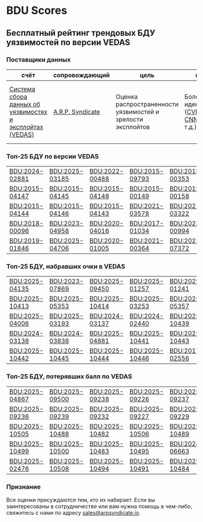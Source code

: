 
# BDU Scores
## Бесплатный рейтинг трендовых БДУ уязвимостей по версии VEDAS

### Поставщики данных
| счёт | cопровождающий | цель | покрытие | определение | частота |
| ----- | ---------- | ------- | -------- | ----------- | --------- |
| [Система сбора данных об уязвимостях и эксплойтах (VEDAS)](https://vedas.arpsyndicate.io) | [A.R.P. Syndicate](https://www.arpsyndicate.io) | Оценка распространенности уязвимостей и зрелости эксплойтов | Более 150 идентификаторов ([CVE](https://github.com/ARPSyndicate/cve-scores), [EUVD](https://github.com/ARPSyndicate/euvd-scores), [CNNVD](https://github.com/ARPSyndicate/cnnvd-scores), [BDU](https://github.com/ARPSyndicate/bdu-scores) и т.д.) | Аналитические данные с открытым исходным кодом (OSINT), полученные от [Exploit Observer](https://www.exploit.observer) | 12-16 часов |



<h3>Топ-25 БДУ по версии VEDAS</h3>

<table>
  <tr>
    <td><a href='https://vedas.arpsyndicate.io/?vuln=BDU:2024-02881'>BDU:2024-02881</a></td>
    <td><a href='https://vedas.arpsyndicate.io/?vuln=BDU:2025-03185'>BDU:2025-03185</a></td>
    <td><a href='https://vedas.arpsyndicate.io/?vuln=BDU:2022-00488'>BDU:2022-00488</a></td>
    <td><a href='https://vedas.arpsyndicate.io/?vuln=BDU:2015-09793'>BDU:2015-09793</a></td>
    <td><a href='https://vedas.arpsyndicate.io/?vuln=BDU:2015-00353'>BDU:2015-00353</a></td>
  </tr>
  <tr>
    <td><a href='https://vedas.arpsyndicate.io/?vuln=BDU:2015-04147'>BDU:2015-04147</a></td>
    <td><a href='https://vedas.arpsyndicate.io/?vuln=BDU:2015-04145'>BDU:2015-04145</a></td>
    <td><a href='https://vedas.arpsyndicate.io/?vuln=BDU:2015-04148'>BDU:2015-04148</a></td>
    <td><a href='https://vedas.arpsyndicate.io/?vuln=BDU:2015-00149'>BDU:2015-00149</a></td>
    <td><a href='https://vedas.arpsyndicate.io/?vuln=BDU:2015-00158'>BDU:2015-00158</a></td>
  </tr>
  <tr>
    <td><a href='https://vedas.arpsyndicate.io/?vuln=BDU:2015-04144'>BDU:2015-04144</a></td>
    <td><a href='https://vedas.arpsyndicate.io/?vuln=BDU:2015-04146'>BDU:2015-04146</a></td>
    <td><a href='https://vedas.arpsyndicate.io/?vuln=BDU:2015-04143'>BDU:2015-04143</a></td>
    <td><a href='https://vedas.arpsyndicate.io/?vuln=BDU:2021-03578'>BDU:2021-03578</a></td>
    <td><a href='https://vedas.arpsyndicate.io/?vuln=BDU:2021-03322'>BDU:2021-03322</a></td>
  </tr>
  <tr>
    <td><a href='https://vedas.arpsyndicate.io/?vuln=BDU:2018-00096'>BDU:2018-00096</a></td>
    <td><a href='https://vedas.arpsyndicate.io/?vuln=BDU:2023-04958'>BDU:2023-04958</a></td>
    <td><a href='https://vedas.arpsyndicate.io/?vuln=BDU:2020-04016'>BDU:2020-04016</a></td>
    <td><a href='https://vedas.arpsyndicate.io/?vuln=BDU:2017-01034'>BDU:2017-01034</a></td>
    <td><a href='https://vedas.arpsyndicate.io/?vuln=BDU:2023-00994'>BDU:2023-00994</a></td>
  </tr>
  <tr>
    <td><a href='https://vedas.arpsyndicate.io/?vuln=BDU:2019-01846'>BDU:2019-01846</a></td>
    <td><a href='https://vedas.arpsyndicate.io/?vuln=BDU:2025-04706'>BDU:2025-04706</a></td>
    <td><a href='https://vedas.arpsyndicate.io/?vuln=BDU:2020-01005'>BDU:2020-01005</a></td>
    <td><a href='https://vedas.arpsyndicate.io/?vuln=BDU:2021-00364'>BDU:2021-00364</a></td>
    <td><a href='https://vedas.arpsyndicate.io/?vuln=BDU:2023-07372'>BDU:2023-07372</a></td>
  </tr>
</table>


<h3>Топ-25 БДУ, набравших очки в VEDAS</h3>

<table>
  <tr>
    <td><a href='https://vedas.arpsyndicate.io/?vuln=BDU:2025-04135'>BDU:2025-04135</a></td>
    <td><a href='https://vedas.arpsyndicate.io/?vuln=BDU:2023-07869'>BDU:2023-07869</a></td>
    <td><a href='https://vedas.arpsyndicate.io/?vuln=BDU:2025-09450'>BDU:2025-09450</a></td>
    <td><a href='https://vedas.arpsyndicate.io/?vuln=BDU:2025-01257'>BDU:2025-01257</a></td>
    <td><a href='https://vedas.arpsyndicate.io/?vuln=BDU:2025-01241'>BDU:2025-01241</a></td>
  </tr>
  <tr>
    <td><a href='https://vedas.arpsyndicate.io/?vuln=BDU:2025-10413'>BDU:2025-10413</a></td>
    <td><a href='https://vedas.arpsyndicate.io/?vuln=BDU:2025-05353'>BDU:2025-05353</a></td>
    <td><a href='https://vedas.arpsyndicate.io/?vuln=BDU:2025-10414'>BDU:2025-10414</a></td>
    <td><a href='https://vedas.arpsyndicate.io/?vuln=BDU:2025-03253'>BDU:2025-03253</a></td>
    <td><a href='https://vedas.arpsyndicate.io/?vuln=BDU:2025-05357'>BDU:2025-05357</a></td>
  </tr>
  <tr>
    <td><a href='https://vedas.arpsyndicate.io/?vuln=BDU:2025-04006'>BDU:2025-04006</a></td>
    <td><a href='https://vedas.arpsyndicate.io/?vuln=BDU:2025-03193'>BDU:2025-03193</a></td>
    <td><a href='https://vedas.arpsyndicate.io/?vuln=BDU:2024-03137'>BDU:2024-03137</a></td>
    <td><a href='https://vedas.arpsyndicate.io/?vuln=BDU:2024-02440'>BDU:2024-02440</a></td>
    <td><a href='https://vedas.arpsyndicate.io/?vuln=BDU:2025-10439'>BDU:2025-10439</a></td>
  </tr>
  <tr>
    <td><a href='https://vedas.arpsyndicate.io/?vuln=BDU:2024-03138'>BDU:2024-03138</a></td>
    <td><a href='https://vedas.arpsyndicate.io/?vuln=BDU:2024-03838'>BDU:2024-03838</a></td>
    <td><a href='https://vedas.arpsyndicate.io/?vuln=BDU:2025-04881'>BDU:2025-04881</a></td>
    <td><a href='https://vedas.arpsyndicate.io/?vuln=BDU:2025-10441'>BDU:2025-10441</a></td>
    <td><a href='https://vedas.arpsyndicate.io/?vuln=BDU:2025-10443'>BDU:2025-10443</a></td>
  </tr>
  <tr>
    <td><a href='https://vedas.arpsyndicate.io/?vuln=BDU:2025-10442'>BDU:2025-10442</a></td>
    <td><a href='https://vedas.arpsyndicate.io/?vuln=BDU:2025-10445'>BDU:2025-10445</a></td>
    <td><a href='https://vedas.arpsyndicate.io/?vuln=BDU:2025-10444'>BDU:2025-10444</a></td>
    <td><a href='https://vedas.arpsyndicate.io/?vuln=BDU:2025-10446'>BDU:2025-10446</a></td>
    <td><a href='https://vedas.arpsyndicate.io/?vuln=BDU:2017-02556'>BDU:2017-02556</a></td>
  </tr>
</table>


<h3>Топ-25 БДУ, потерявших балл по VEDAS</h3>

<table>
  <tr>
    <td><a href='https://vedas.arpsyndicate.io/?vuln=BDU:2025-04867'>BDU:2025-04867</a></td>
    <td><a href='https://vedas.arpsyndicate.io/?vuln=BDU:2025-09500'>BDU:2025-09500</a></td>
    <td><a href='https://vedas.arpsyndicate.io/?vuln=BDU:2025-09238'>BDU:2025-09238</a></td>
    <td><a href='https://vedas.arpsyndicate.io/?vuln=BDU:2025-09226'>BDU:2025-09226</a></td>
    <td><a href='https://vedas.arpsyndicate.io/?vuln=BDU:2025-09237'>BDU:2025-09237</a></td>
  </tr>
  <tr>
    <td><a href='https://vedas.arpsyndicate.io/?vuln=BDU:2025-09236'>BDU:2025-09236</a></td>
    <td><a href='https://vedas.arpsyndicate.io/?vuln=BDU:2025-09239'>BDU:2025-09239</a></td>
    <td><a href='https://vedas.arpsyndicate.io/?vuln=BDU:2025-09232'>BDU:2025-09232</a></td>
    <td><a href='https://vedas.arpsyndicate.io/?vuln=BDU:2025-09227'>BDU:2025-09227</a></td>
    <td><a href='https://vedas.arpsyndicate.io/?vuln=BDU:2025-09229'>BDU:2025-09229</a></td>
  </tr>
  <tr>
    <td><a href='https://vedas.arpsyndicate.io/?vuln=BDU:2025-10505'>BDU:2025-10505</a></td>
    <td><a href='https://vedas.arpsyndicate.io/?vuln=BDU:2025-10488'>BDU:2025-10488</a></td>
    <td><a href='https://vedas.arpsyndicate.io/?vuln=BDU:2025-10482'>BDU:2025-10482</a></td>
    <td><a href='https://vedas.arpsyndicate.io/?vuln=BDU:2025-10506'>BDU:2025-10506</a></td>
    <td><a href='https://vedas.arpsyndicate.io/?vuln=BDU:2025-10489'>BDU:2025-10489</a></td>
  </tr>
  <tr>
    <td><a href='https://vedas.arpsyndicate.io/?vuln=BDU:2025-10499'>BDU:2025-10499</a></td>
    <td><a href='https://vedas.arpsyndicate.io/?vuln=BDU:2025-10500'>BDU:2025-10500</a></td>
    <td><a href='https://vedas.arpsyndicate.io/?vuln=BDU:2025-10483'>BDU:2025-10483</a></td>
    <td><a href='https://vedas.arpsyndicate.io/?vuln=BDU:2025-10495'>BDU:2025-10495</a></td>
    <td><a href='https://vedas.arpsyndicate.io/?vuln=BDU:2024-06663'>BDU:2024-06663</a></td>
  </tr>
  <tr>
    <td><a href='https://vedas.arpsyndicate.io/?vuln=BDU:2025-02476'>BDU:2025-02476</a></td>
    <td><a href='https://vedas.arpsyndicate.io/?vuln=BDU:2025-10508'>BDU:2025-10508</a></td>
    <td><a href='https://vedas.arpsyndicate.io/?vuln=BDU:2025-10494'>BDU:2025-10494</a></td>
    <td><a href='https://vedas.arpsyndicate.io/?vuln=BDU:2025-10491'>BDU:2025-10491</a></td>
    <td><a href='https://vedas.arpsyndicate.io/?vuln=BDU:2025-10484'>BDU:2025-10484</a></td>
  </tr>
</table>


### Признание
Все оценки присуждаются тем, кто их набирает.
Если вы заинтересованы в сотрудничестве или вам нужна помощь в чем-либо, свяжитесь с нами по адресу [sales@arpsyndicate.io](mailto:sales@arpsyndicate.io).

